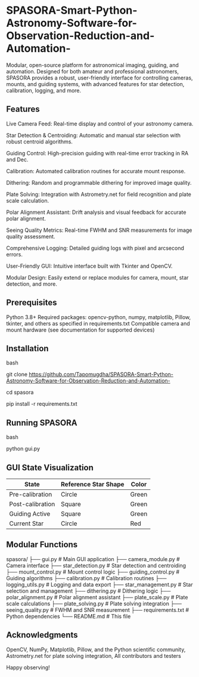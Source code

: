 # SPASORA-Smart-Python-Astronomy-Software-for-Observation-Reduction-and-Automation-
Modular, open-source platform for astronomical imaging, guiding, and automation. Designed for both amateur and professional astronomers, SPASORA provides a robust, user-friendly interface for controlling cameras, mounts, and guiding systems, with advanced features for star detection, calibration, logging, and more.

## Features
Live Camera Feed: Real-time display and control of your astronomy camera.

Star Detection & Centroiding: Automatic and manual star selection with robust centroid algorithms.

Guiding Control: High-precision guiding with real-time error tracking in RA and Dec.

Calibration: Automated calibration routines for accurate mount response.

Dithering: Random and programmable dithering for improved image quality.

Plate Solving: Integration with Astrometry.net for field recognition and plate scale calculation.

Polar Alignment Assistant: Drift analysis and visual feedback for accurate polar alignment.

Seeing Quality Metrics: Real-time FWHM and SNR measurements for image quality assessment.

Comprehensive Logging: Detailed guiding logs with pixel and arcsecond errors.

User-Friendly GUI: Intuitive interface built with Tkinter and OpenCV.

Modular Design: Easily extend or replace modules for camera, mount, star detection, and more.

## Prerequisites
Python 3.8+
Required packages: opencv-python, numpy, matplotlib, Pillow, tkinter, and others as specified in requirements.txt
Compatible camera and mount hardware (see documentation for supported devices)

## Installation
bash

git clone https://github.com/Tapomugdha/SPASORA-Smart-Python-Astronomy-Software-for-Observation-Reduction-and-Automation-

cd spasora

pip install -r requirements.txt

## Running SPASORA
bash

python gui.py

## GUI State Visualization

| State             | Reference Star Shape | Color |
|-------------------|---------------------|-------|
| Pre-calibration   | Circle              | Green |
| Post-calibration  | Square              | Green |
| Guiding Active    | Square              | Green |
| Current Star      | Circle              | Red   |


## Modular Functions
spasora/
├── gui.py                # Main GUI application
├── camera_module.py      # Camera interface
├── star_detection.py     # Star detection and centroiding
├── mount_control.py      # Mount control logic
├── guiding_control.py    # Guiding algorithms
├── calibration.py        # Calibration routines
├── logging_utils.py      # Logging and data export
├── star_management.py    # Star selection and management
├── dithering.py          # Dithering logic
├── polar_alignment.py    # Polar alignment assistant
├── plate_scale.py        # Plate scale calculations
├── plate_solving.py      # Plate solving integration
├── seeing_quality.py     # FWHM and SNR measurement
├── requirements.txt      # Python dependencies
└── README.md             # This file

## Acknowledgments
OpenCV, NumPy, Matplotlib, Pillow, and the Python scientific community,
Astrometry.net for plate solving integration,
All contributors and testers

Happy observing!
